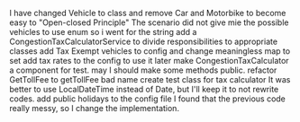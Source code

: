 I have changed Vehicle to class and remove Car and Motorbike to become easy to
"Open-closed Principle"
The scenario did not give mie the possible vehicles to use enum so i went for the string
add a CongestionTaxCalculatorService to divide responsibilities to appropriate classes
add Tax Exempt vehicles to config and change meaningless map to set
add tax rates to the config to use it later
make CongestionTaxCalculator a component for test. may I should make some methods public.
refactor GetTollFee to getTollFee bad name
create test class for tax calculator
It was better to use LocalDateTime instead of Date, but I'll keep it to not rewrite codes.
add public holidays to the config file
I found that the previous code really messy, so I change the implementation.

